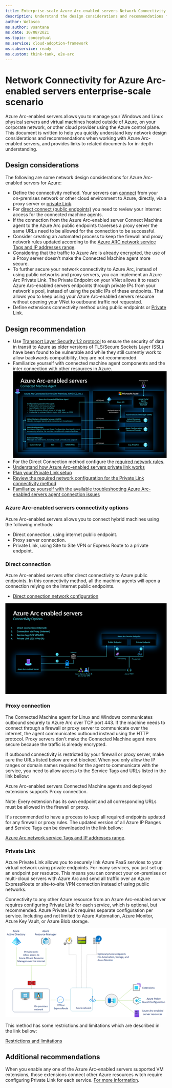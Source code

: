 ```yaml
---
title: Enterprise-scale Azure Arc-enabled servers Network Connectivity
description: Understand the design considerations and recommendations for network connectivity of Arc-enabled servers
author: Welasco
ms.author: vsantana
ms.date: 10/08/2021
ms.topic: conceptual
ms.service: cloud-adoption-framework
ms.subservice: ready
ms.custom: think-tank, e2e-arc
---
```


# Network Connectivity for Azure Arc-enabled servers enterprise-scale scenario

Azure Arc-enabled servers allows you to manage your Windows and Linux physical servers and virtual machines hosted outside of Azure, on your corporate network, or other cloud provider using the Azure control plane. This document is written to help you quickly understand key network design considerations and recommendations when working with Azure Arc-enabled servers, and provides links to related documents for in-depth understanding.

## Design considerations

The following are some network design considerations for Azure Arc-enabled servers for Azure:

* Define the connectivity method. Your servers can [connect](/azure/azure-arc/servers/agent-overview#networking-configuration) from your on-premises network or other cloud environment to Azure, directly, via a proxy server or [private Link](/azure/azure-arc/servers/private-link-security).
* For [direct connect (public endpoints)](/azure/azure-arc/servers/onboard-powershell#install-the-agent-and-connect-to-azure) you need to review your internet access for the connected machine agents.
* If the connection from the Azure Arc-enabled server Connect Machine agent to the Azure Arc public endpoints traverses a proxy server the same URLs need to be allowed for the connection to be successful.
* Consider creating an automated process to keep the firewall and proxy network rules updated according to the [Azure ARC network service Tags and IP addresses range](https://www.microsoft.com/en-us/download/details.aspx?id=56519).
* Considering that the traffic to Azure Arc is already encrypted, the use of a Proxy server doesn't make the Connected Machine agent more secure.
* To further secure your network connectivity to Azure Arc, instead of using public networks and proxy servers, you can implement an Azure Arc Private Link. The Private Endpoint on your VNet allows it to reach Azure Arc-enabled servers endpoints through private IPs from your network's pool, instead of using the public IPs of these endpoints. That allows you to keep using your Azure Arc-enabled servers resource without opening your VNet to outbound traffic not requested.
* Define extensions connectivity method using public endpoints or [Private Link](/azure/azure-arc/servers/private-link-security#how-it-works).

## Design recommendation

* Use [Transport Layer Security 1.2 protocol](/azure/azure-arc/servers/agent-overview#transport-layer-security-12-protocol) to ensure the security of data in transit to Azure as older versions of TLS/Secure Sockets Layer (SSL) have been found to be vulnerable and while they still currently work to allow backwards compatibility, they are not recommended.
* Familiarize yourself with connected machine agent components and the inter connection with other resources in Azure.
![Azure Arc-enabled servers connectivity](./media/arc-enabled-servers-connectivity.png)
* For the Direct Connection method configure the [required network rules](/azure/azure-arc/servers/agent-overview#networking-configuration).
* [Understand how Azure Arc-enabled servers private link works](/azure/azure-arc/servers/private-link-security#how-it-works)
* [Plan your Private Link setup](/azure/azure-arc/servers/private-link-security#planning-your-private-link-setup)
* [Review the required network configuration for the Private Link connectivity method](/azure/azure-arc/servers/private-link-security#network-configuration)
* [Familiarize yourself with the available troubleshooting Azure Arc-enabled servers agent connection issues](/azure/azure-arc/servers/troubleshoot-agent-onboard)

### Azure Arc-enabled servers connectivity options

Azure Arc-enabled servers allows you to connect hybrid machines using the following methods:

* Direct connection, using internet public endpoint.
* Proxy server connection.
* Private Link, using Site to Site VPN or Express Route to a private endpoint.

### Direct connection

Azure Arc-enabled servers offer direct connectivity to Azure public endpoints. In this connectivity method, all the machine agents will open a connection relying on the Internet public endpoints.

* [Direct connection network configuration](/azure/azure-arc/servers/agent-overview#networking-configuration)

![Azure Arc-enabled servers connectivity options](./media/arc-enabled-servers-connectivity-options.png)

### Proxy connection

The Connected Machine agent for Linux and Windows communicates outbound securely to Azure Arc over TCP port 443. If the machine needs to connect through a firewall or proxy server to communicate over the internet, the agent communicates outbound instead using the HTTP protocol. Proxy servers don't make the Connected Machine agent more secure because the traffic is already encrypted.

If outbound connectivity is restricted by your firewall or proxy server, make sure the URLs listed below are not blocked. When you only allow the IP ranges or domain names required for the agent to communicate with the service, you need to allow access to the Service Tags and URLs listed in the link bellow:

Azure Arc-enabled servers Connected Machine agents and deployed extensions supports Proxy connection.

Note: Every extension has its own endpoint and all corresponding URLs must be allowed in the firewall or proxy.

It's recommended to have a process to keep all required endpoints updated for any firewall or proxy rules. The updated version of all Azure IP Ranges and Service Tags can be downloaded in the link bellow:

[Azure Arc network service Tags and IP addresses range](https://www.microsoft.com/en-us/download/details.aspx?id=56519).

### Private Link

Azure Private Link allows you to securely link Azure PaaS services to your virtual network using private endpoints. For many services, you just set up an endpoint per resource. This means you can connect your on-premises or multi-cloud servers with Azure Arc and send all traffic over an Azure ExpressRoute or site-to-site VPN connection instead of using public networks.

Connectivity to any other Azure resource from an Azure Arc-enabled server requires configuring Private Link for each service, which is optional, but recommended. Azure Private Link requires separate configuration per service. Including and not limited to Azure Automation, Azure Monitor, Azure Key Vault, or Azure Blob storage.

![Azure Arc-enabled servers private link topology](./media/arc-enabled-servers-private-link-topology.png)

This method has some restrictions and limitations which are described in the link bellow:

[Restrictions and limitations](/azure/azure-arc/servers/private-link-security#restrictions-and-limitations)

## Additional recommendations

When you enable any one of the Azure Arc-enabled servers supported VM extensions, those extensions connect other Azure resources witch require configuring Private Link for each service. [For more information](/azure/azure-arc/servers/private-link-security#how-it-works).
